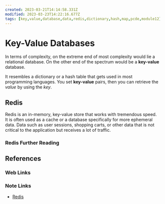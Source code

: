 ```yaml
---
created: 2023-03-21T14:14:58.331Z
modified: 2023-03-23T14:22:16.677Z
tags: [key,value,database,data,redis,dictionary,hash,map,pcde,module12]
---
```

# Key-Value Databases

In terms of complexity,
on the extreme end of most complexity would lie a relational database.
On the other end of the spectrum would be a **key-value** database.

It resembles a dictionary or a hash table that
gets used in most programming languages.
You set **key-value** pairs,
then you can retrieve the *value* by using the *key*.

## Redis

Redis is an in-memory, key-value store that works with tremendous speed.
It is often used as a cache or a database specifically for more ephemeral data.
Data such as user sessions, shopping carts, or other data that is not critical to
the application but receives a lot of traffic.

### Redis Further Reading

## References

### Web Links

<!-- Hidden References -->

### Note Links

* [Redis][redis-zk]

<!-- Hidden References -->
[redis-zk]: ./redis.md "Redis"
